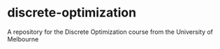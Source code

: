 # discrete-optimization
A repository for the Discrete Optimization course from the University of Melbourne 
